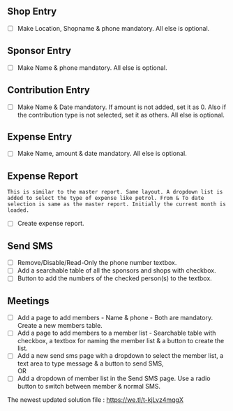 ## Shop Entry
- [ ] Make Location, Shopname & phone mandatory. All else is optional.

## Sponsor Entry
- [ ] Make Name & phone mandatory. All else is optional.

## Contribution Entry
- [ ] Make Name & Date mandatory. If amount is not added, set it as 0. Also if the contribution type is not selected, set it as others.
      All else is optional.
      
## Expense Entry
- [ ] Make Name, amount & date mandatory. All else is optional.

## Expense Report
    This is similar to the master report. Same layout. A dropdown list is added to select the type of expense like petrol. From & To date selection is same as the master report. Initially the current month is loaded.
    
- [ ] Create expense report.

## Send SMS
- [ ] Remove/Disable/Read-Only the phone number textbox.
- [ ] Add a searchable table of all the sponsors and shops with checkbox.
- [ ] Button to add the numbers of the checked person(s) to the textbox.

## Meetings
- [ ] Add a page to add members - Name & phone - Both are mandatory. Create a new members table.
- [ ] Add a page to add members to a member list - Searchable table with checkbox, a textbox for naming the member list & a button to         create the list.
- [ ] Add a new send sms page with a dropdown to select the member list, a text area to type message & a button to send SMS,  
      OR
- [ ] Add a dropdown of member list in the Send SMS page. Use a radio button to switch between member & normal SMS.

The newest updated solution file : https://we.tl/t-kjLvz4mqgX
